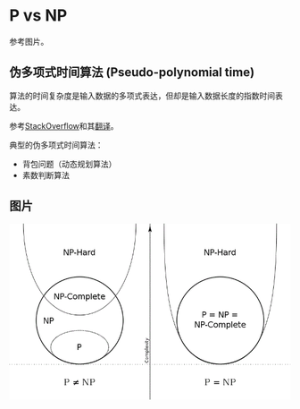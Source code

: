 # P vs NP

参考图片。

## 伪多项式时间算法 (Pseudo-polynomial time)

算法的时间复杂度是输入数据的多项式表达，但却是输入数据长度的指数时间表达。

参考[StackOverflow](https://stackoverflow.com/questions/19647658/what-is-pseudopolynomial-time-how-does-it-differ-from-polynomial-time)和其[翻译](https://www.zhihu.com/question/20013122/answer/44460397)。

典型的伪多项式时间算法：

+ 背包问题（动态规划算法）
+ 素数判断算法

## 图片

![P vs NP vs NPC](pnp.png)
